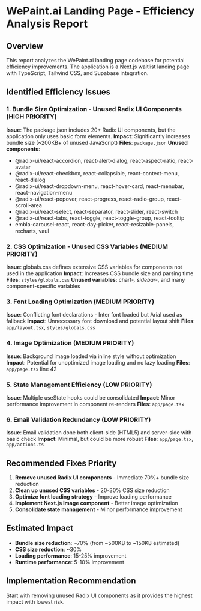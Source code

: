 # WePaint.ai Landing Page - Efficiency Analysis Report

## Overview
This report analyzes the WePaint.ai landing page codebase for potential efficiency improvements. The application is a Next.js waitlist landing page with TypeScript, Tailwind CSS, and Supabase integration.

## Identified Efficiency Issues

### 1. **Bundle Size Optimization - Unused Radix UI Components** (HIGH PRIORITY)
**Issue**: The package.json includes 20+ Radix UI components, but the application only uses basic form elements.
**Impact**: Significantly increases bundle size (~200KB+ of unused JavaScript)
**Files**: `package.json`
**Unused components**:
- @radix-ui/react-accordion, react-alert-dialog, react-aspect-ratio, react-avatar
- @radix-ui/react-checkbox, react-collapsible, react-context-menu, react-dialog
- @radix-ui/react-dropdown-menu, react-hover-card, react-menubar, react-navigation-menu
- @radix-ui/react-popover, react-progress, react-radio-group, react-scroll-area
- @radix-ui/react-select, react-separator, react-slider, react-switch
- @radix-ui/react-tabs, react-toggle, react-toggle-group, react-tooltip
- embla-carousel-react, react-day-picker, react-resizable-panels, recharts, vaul

### 2. **CSS Optimization - Unused CSS Variables** (MEDIUM PRIORITY)
**Issue**: globals.css defines extensive CSS variables for components not used in the application
**Impact**: Increases CSS bundle size and parsing time
**Files**: `styles/globals.css`
**Unused variables**: chart-*, sidebar-*, and many component-specific variables

### 3. **Font Loading Optimization** (MEDIUM PRIORITY)
**Issue**: Conflicting font declarations - Inter font loaded but Arial used as fallback
**Impact**: Unnecessary font download and potential layout shift
**Files**: `app/layout.tsx`, `styles/globals.css`

### 4. **Image Optimization** (MEDIUM PRIORITY)
**Issue**: Background image loaded via inline style without optimization
**Impact**: Potential for unoptimized image loading and no lazy loading
**Files**: `app/page.tsx` line 42

### 5. **State Management Efficiency** (LOW PRIORITY)
**Issue**: Multiple useState hooks could be consolidated
**Impact**: Minor performance improvement in component re-renders
**Files**: `app/page.tsx`

### 6. **Email Validation Redundancy** (LOW PRIORITY)
**Issue**: Email validation done both client-side (HTML5) and server-side with basic check
**Impact**: Minimal, but could be more robust
**Files**: `app/page.tsx`, `app/actions.ts`

## Recommended Fixes Priority

1. **Remove unused Radix UI components** - Immediate 70%+ bundle size reduction
2. **Clean up unused CSS variables** - 20-30% CSS size reduction  
3. **Optimize font loading strategy** - Improve loading performance
4. **Implement Next.js Image component** - Better image optimization
5. **Consolidate state management** - Minor performance improvement

## Estimated Impact
- **Bundle size reduction**: ~70% (from ~500KB to ~150KB estimated)
- **CSS size reduction**: ~30%
- **Loading performance**: 15-25% improvement
- **Runtime performance**: 5-10% improvement

## Implementation Recommendation
Start with removing unused Radix UI components as it provides the highest impact with lowest risk.
